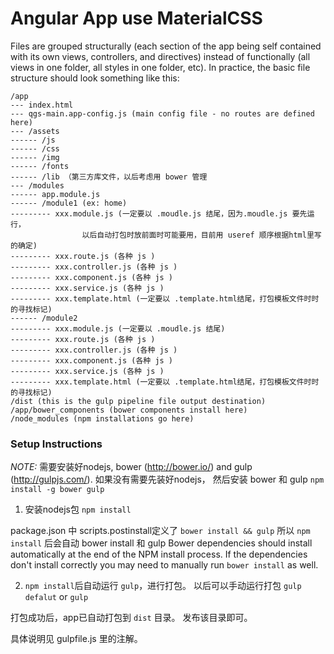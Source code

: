 # Angular App use MaterialCSS

Files are grouped structurally (each section of the app being self contained with its own views, controllers, and directives) instead of functionally (all views in one folder, all styles in one folder, etc). In practice, the basic file structure should look something like this:

```
/app
--- index.html
--- qgs-main.app-config.js (main config file - no routes are defined here)
--- /assets
------ /js
------ /css
------ /img
------ /fonts
------ /lib （第三方库文件，以后考虑用 bower 管理
--- /modules
------ app.module.js
------ /module1 (ex: home)
--------- xxx.module.js (一定要以 .moudle.js 结尾，因为.moudle.js 要先运行，
                以后自动打包时放前面时可能要用，目前用 useref 顺序根据html里写的确定)
--------- xxx.route.js (各种 js )
--------- xxx.controller.js (各种 js )
--------- xxx.component.js (各种 js )
--------- xxx.service.js (各种 js )
--------- xxx.template.html (一定要以 .template.html结尾，打包模板文件时时的寻找标记)
------ /module2
--------- xxx.module.js (一定要以 .moudle.js 结尾)
--------- xxx.route.js (各种 js )
--------- xxx.controller.js (各种 js )
--------- xxx.component.js (各种 js )
--------- xxx.service.js (各种 js )
--------- xxx.template.html (一定要以 .template.html结尾，打包模板文件时时的寻找标记)
/dist (this is the gulp pipeline file output destination)
/app/bower_components (bower components install here)
/node_modules (npm installations go here)
```

### Setup Instructions

*NOTE:* 需要安装好nodejs, bower (http://bower.io/) and gulp (http://gulpjs.com/). 
如果没有需要先装好nodejs，
然后安装 bower 和 gulp ```npm install -g bower gulp```

1) 安装nodejs包 ```npm install```

package.json 中 scripts.postinstall定义了 ```bower install && gulp```
所以 ```npm install``` 后会自动 bower install 和 gulp
Bower dependencies should install automatically at the end of the NPM install process. 
If the dependencies don't install correctly you may need to manually run ```bower install``` as well.

2)  ```npm install```后自动运行 ```gulp```，进行打包。
以后可以手动运行打包 ```gulp defalut``` or ```gulp```

打包成功后，app已自动打包到 ```dist``` 目录。
发布该目录即可。

具体说明见 gulpfile.js 里的注解。